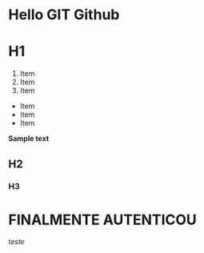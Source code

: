 # Hello GIT Github

# H1

1. Item
2. Item
3. Item

* Item
* Item
* Item

__Sample text__
## H2
### H3

# FINALMENTE AUTENTICOU
_teste_